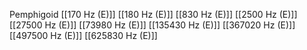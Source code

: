 Pemphigoid
[[170 Hz (E)]]
[[180 Hz (E)]]
[[830 Hz (E)]]
[[2500 Hz (E)]]
[[27500 Hz (E)]]
[[73980 Hz (E)]]
[[135430 Hz (E)]]
[[367020 Hz (E)]]
[[497500 Hz (E)]]
[[625830 Hz (E)]]